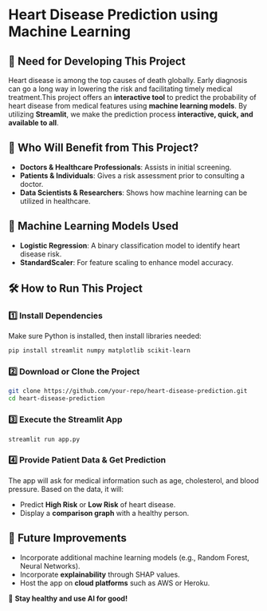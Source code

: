 # Heart Disease Prediction using Machine Learning

## 📌 Need for Developing This Project
Heart disease is among the top causes of death globally. Early diagnosis can go a long way in lowering the risk and facilitating timely medical treatment.This project offers an **interactive tool** to predict the probability of heart disease from medical features using **machine learning models**. By utilizing **Streamlit**, we make the prediction process **interactive, quick, and available to all**.

## 🎯 Who Will Benefit from This Project?
- **Doctors & Healthcare Professionals**: Assists in initial screening.
- **Patients & Individuals**: Gives a risk assessment prior to consulting a doctor.
- **Data Scientists & Researchers**: Shows how machine learning can be utilized in healthcare.

## 🧠 Machine Learning Models Used
- **Logistic Regression**: A binary classification model to identify heart disease risk.
- **StandardScaler**: For feature scaling to enhance model accuracy.

## 🛠️ How to Run This Project
### 1️⃣ Install Dependencies
Make sure Python is installed, then install libraries needed:
```sh
pip install streamlit numpy matplotlib scikit-learn
```

###  2️⃣ Download or Clone the Project
```sh
git clone https://github.com/your-repo/heart-disease-prediction.git
cd heart-disease-prediction
```

### 3️⃣ Execute the Streamlit App
```sh
streamlit run app.py
```

### 4️⃣ Provide Patient Data & Get Prediction
The app will ask for medical information such as age, cholesterol, and blood pressure. Based on the data, it will:
- Predict **High Risk** or **Low Risk** of heart disease.
- Display a **comparison graph** with a healthy person.

## 🎯 Future Improvements
- Incorporate additional machine learning models (e.g., Random Forest, Neural Networks).
- Incorporate **explainability** through SHAP values.
- Host the app on **cloud platforms** such as AWS or Heroku.

🚀 **Stay healthy and use AI for good!**

